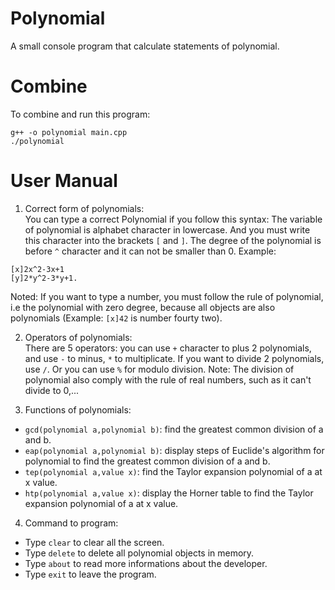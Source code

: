 # Polynomial
A small console program that calculate statements of polynomial.

# Combine
To combine and run this program:
```
g++ -o polynomial main.cpp
./polynomial
```

# User Manual
1. Correct form of polynomials:  
You can type a correct Polynomial if you follow this syntax: The variable of polynomial is alphabet character in lowercase. And you must write this character into the brackets `[` and `]`. The degree of the polynomial is before `^` character and it can not be smaller than 0. Example:  
```
[x]2x^2-3x+1 
[y]2*y^2-3*y+1.     
```
Noted: If you want to type a number, you must follow the rule of polynomial, i.e the polynomial with zero degree, because all objects are also polynomials (Example: `[x]42` is number fourty two).   
  
2. Operators of polynomials:  
There are 5 operators: you can use `+` character to plus 2 polynomials, and use `-` to minus, `*` to multiplicate. If you want to divide 2 polynomials, use `/`. Or you can use `%` for modulo division. Note: The division of polynomial also comply with the rule of real numbers, such as it can't divide to 0,...  

3. Functions of polynomials:
- `gcd(polynomial a,polynomial b)`: find the greatest common division of a and b.  
- `eap(polynomial a,polynomial b)`: display steps of Euclide's algorithm for polynomial to find the greatest common division of a and b.  
- `tep(polynomial a,value x)`: find the Taylor expansion polynomial of a at x value.  
- `htp(polynomial a,value x)`: display the Horner table to find the Taylor expansion polynomial of a at x value.  

4. Command to program:  
- Type `clear` to clear all the screen.  
- Type `delete` to delete all polynomial objects in memory.  
- Type `about` to read more informations about the developer.   
- Type `exit` to leave the program.  